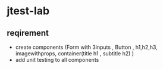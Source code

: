 # jtest-lab

## reqirement 
- create  components (Form with 3inputs , Button , h1,h2,h3, imagewithprops, container(title h1 , subtitle h2) ) 
- add unit testing to all components
